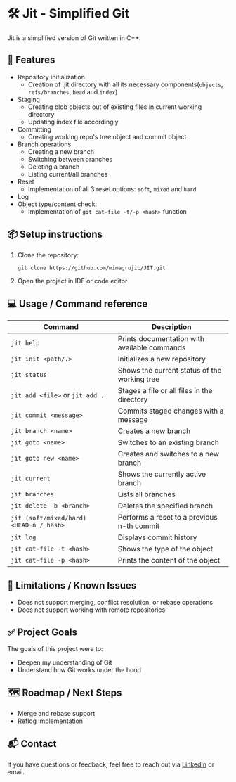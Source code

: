 # 🛠️ Jit - Simplified Git

Jit is a simplified version of Git written in C++. 

## 🚀 Features
  - Repository initialization
      - Creation of .jit directory with all its necessary components(`objects`, `refs/branches`, `head` and `index`)
  - Staging
      - Creating blob objects out of existing files in current working directory
      - Updating index file accordingly
  - Committing
      - Creating working repo's tree object and commit object
  - Branch operations
      - Creating a new branch
      - Switching between branches
      - Deleting a branch
      - Listing current/all branches
  - Reset
      - Implementation of all 3 reset options: `soft`, `mixed` and `hard`
  - Log
  - Object type/content check:
      - Implementation of `git cat-file -t/-p <hash>` function
## 📦 Setup instructions
   1. Clone the repository:
      ```
      git clone https://github.com/mimagrujic/JIT.git
      ```
   2. Open the project in IDE or code editor
## 💻 Usage / Command reference
| Command                                      | Description                                      |
|----------------------------------------------|--------------------------------------------------|
| `jit help`                                   | Prints documentation with available commands    |
| `jit init <path/.>`                          | Initializes a new repository                    |
| `jit status`                                 | Shows the current status of the working tree    |
| `jit add <file>` or `jit add .`              | Stages a file or all files in the directory     |
| `jit commit <message>`                       | Commits staged changes with a message           |
| `jit branch <name>`                          | Creates a new branch                            |
| `jit goto <name>`                            | Switches to an existing branch                  |
| `jit goto new <name>`                        | Creates and switches to a new branch            |
| `jit current`                                | Shows the currently active branch               |
| `jit branches`                               | Lists all branches                              |
| `jit delete -b <branch>`                     | Deletes the specified branch                    |
| `jit (soft/mixed/hard) <HEAD~n / hash>`      | Performs a reset to a previous n-th commit      |
| `jit log`                                    | Displays commit history                         |
| `jit cat-file -t <hash>`                     | Shows the type of the object                    |
| `jit cat-file -p <hash>`                     | Prints the content of the object                |

## 🚧 Limitations / Known Issues
- Does not support merging, conflict resolution, or rebase operations
- Does not support working with remote repositories
## ✅ Project Goals
The goals of this project were to:
  - Deepen my understanding of Git
  - Understand how Git works under the hood
## 🗺️ Roadmap / Next Steps 
  - Merge and rebase support
  - Reflog implementation
## 📬 Contact
If you have questions or feedback, feel free to reach out via [LinkedIn](https://www.linkedin.com/in/mima-grujic/) or email.
    

